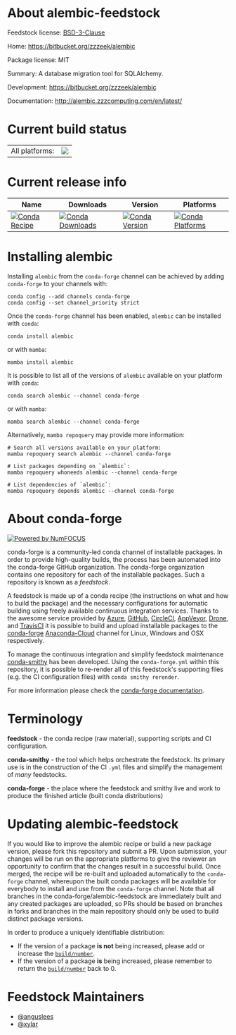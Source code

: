 About alembic-feedstock
=======================

Feedstock license: [BSD-3-Clause](https://github.com/conda-forge/alembic-feedstock/blob/main/LICENSE.txt)

Home: https://bitbucket.org/zzzeek/alembic

Package license: MIT

Summary: A database migration tool for SQLAlchemy.

Development: https://bitbucket.org/zzzeek/alembic

Documentation: http://alembic.zzzcomputing.com/en/latest/

Current build status
====================


<table><tr><td>All platforms:</td>
    <td>
      <a href="https://dev.azure.com/conda-forge/feedstock-builds/_build/latest?definitionId=2676&branchName=main">
        <img src="https://dev.azure.com/conda-forge/feedstock-builds/_apis/build/status/alembic-feedstock?branchName=main">
      </a>
    </td>
  </tr>
</table>

Current release info
====================

| Name | Downloads | Version | Platforms |
| --- | --- | --- | --- |
| [![Conda Recipe](https://img.shields.io/badge/recipe-alembic-green.svg)](https://anaconda.org/conda-forge/alembic) | [![Conda Downloads](https://img.shields.io/conda/dn/conda-forge/alembic.svg)](https://anaconda.org/conda-forge/alembic) | [![Conda Version](https://img.shields.io/conda/vn/conda-forge/alembic.svg)](https://anaconda.org/conda-forge/alembic) | [![Conda Platforms](https://img.shields.io/conda/pn/conda-forge/alembic.svg)](https://anaconda.org/conda-forge/alembic) |

Installing alembic
==================

Installing `alembic` from the `conda-forge` channel can be achieved by adding `conda-forge` to your channels with:

```
conda config --add channels conda-forge
conda config --set channel_priority strict
```

Once the `conda-forge` channel has been enabled, `alembic` can be installed with `conda`:

```
conda install alembic
```

or with `mamba`:

```
mamba install alembic
```

It is possible to list all of the versions of `alembic` available on your platform with `conda`:

```
conda search alembic --channel conda-forge
```

or with `mamba`:

```
mamba search alembic --channel conda-forge
```

Alternatively, `mamba repoquery` may provide more information:

```
# Search all versions available on your platform:
mamba repoquery search alembic --channel conda-forge

# List packages depending on `alembic`:
mamba repoquery whoneeds alembic --channel conda-forge

# List dependencies of `alembic`:
mamba repoquery depends alembic --channel conda-forge
```


About conda-forge
=================

[![Powered by
NumFOCUS](https://img.shields.io/badge/powered%20by-NumFOCUS-orange.svg?style=flat&colorA=E1523D&colorB=007D8A)](https://numfocus.org)

conda-forge is a community-led conda channel of installable packages.
In order to provide high-quality builds, the process has been automated into the
conda-forge GitHub organization. The conda-forge organization contains one repository
for each of the installable packages. Such a repository is known as a *feedstock*.

A feedstock is made up of a conda recipe (the instructions on what and how to build
the package) and the necessary configurations for automatic building using freely
available continuous integration services. Thanks to the awesome service provided by
[Azure](https://azure.microsoft.com/en-us/services/devops/), [GitHub](https://github.com/),
[CircleCI](https://circleci.com/), [AppVeyor](https://www.appveyor.com/),
[Drone](https://cloud.drone.io/welcome), and [TravisCI](https://travis-ci.com/)
it is possible to build and upload installable packages to the
[conda-forge](https://anaconda.org/conda-forge) [Anaconda-Cloud](https://anaconda.org/)
channel for Linux, Windows and OSX respectively.

To manage the continuous integration and simplify feedstock maintenance
[conda-smithy](https://github.com/conda-forge/conda-smithy) has been developed.
Using the ``conda-forge.yml`` within this repository, it is possible to re-render all of
this feedstock's supporting files (e.g. the CI configuration files) with ``conda smithy rerender``.

For more information please check the [conda-forge documentation](https://conda-forge.org/docs/).

Terminology
===========

**feedstock** - the conda recipe (raw material), supporting scripts and CI configuration.

**conda-smithy** - the tool which helps orchestrate the feedstock.
                   Its primary use is in the construction of the CI ``.yml`` files
                   and simplify the management of *many* feedstocks.

**conda-forge** - the place where the feedstock and smithy live and work to
                  produce the finished article (built conda distributions)


Updating alembic-feedstock
==========================

If you would like to improve the alembic recipe or build a new
package version, please fork this repository and submit a PR. Upon submission,
your changes will be run on the appropriate platforms to give the reviewer an
opportunity to confirm that the changes result in a successful build. Once
merged, the recipe will be re-built and uploaded automatically to the
`conda-forge` channel, whereupon the built conda packages will be available for
everybody to install and use from the `conda-forge` channel.
Note that all branches in the conda-forge/alembic-feedstock are
immediately built and any created packages are uploaded, so PRs should be based
on branches in forks and branches in the main repository should only be used to
build distinct package versions.

In order to produce a uniquely identifiable distribution:
 * If the version of a package **is not** being increased, please add or increase
   the [``build/number``](https://docs.conda.io/projects/conda-build/en/latest/resources/define-metadata.html#build-number-and-string).
 * If the version of a package **is** being increased, please remember to return
   the [``build/number``](https://docs.conda.io/projects/conda-build/en/latest/resources/define-metadata.html#build-number-and-string)
   back to 0.

Feedstock Maintainers
=====================

* [@anguslees](https://github.com/anguslees/)
* [@xylar](https://github.com/xylar/)


<!-- dummy commit to enable rerendering -->

